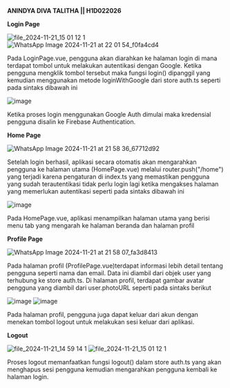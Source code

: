 **ANINDYA DIVA TALITHA || H1D022026**

**Login Page**

![file_2024-11-21_15 01 12 1](https://github.com/user-attachments/assets/aafe2208-c9ce-4476-9465-081daba96304)
![WhatsApp Image 2024-11-21 at 22 01 54_f0fa4cd4](https://github.com/user-attachments/assets/517a02a8-afa1-422f-9c65-1baf5c5727a8)

Pada LoginPage.vue, pengguna akan diarahkan ke halaman login di mana terdapat tombol untuk melakukan autentikasi dengan Google. Ketika pengguna mengklik tombol tersebut maka fungsi login() dipanggil yang kemudian menggunakan metode loginWithGoogle dari store auth.ts seperti pada sintaks dibawah ini

![image](https://github.com/user-attachments/assets/d7ebd9d5-3bc0-43ea-97c2-6840263f2ddd)

Ketika proses login menggunakan Google Auth dimulai maka kredensial pengguna disalin ke Firebase Authentication.

**Home Page**

![WhatsApp Image 2024-11-21 at 21 58 36_67712d92](https://github.com/user-attachments/assets/7b71987e-f3eb-4374-b2b2-f34ac93d424b)

Setelah login berhasil, aplikasi secara otomatis akan mengarahkan pengguna ke halaman utama (HomePage.vue) melalui router.push("/home") yang terjadi karena pengaturan di index.ts yang memastikan pengguna yang sudah terautentikasi tidak perlu login lagi ketika mengakses halaman yang memerlukan autentikasi seperti pada sintaks dibawah ini

![image](https://github.com/user-attachments/assets/c34290ae-c216-4f09-aac2-0acae2bf7bf7)

Pada HomePage.vue, aplikasi menampilkan halaman utama yang berisi menu tab yang mengarah ke halaman beranda dan halaman profil 

**Profile Page**

![WhatsApp Image 2024-11-21 at 21 58 07_fa3d8413](https://github.com/user-attachments/assets/579e9870-d66e-43ae-9f01-54aa59bae19f)

Pada halaman profil (ProfilePage.vue)terdapat informasi lebih detail tentang pengguna seperti nama dan email. Data ini diambil dari objek user yang terhubung ke store auth.ts. Di halaman profil, terdapat gambar avatar pengguna yang diambil dari user.photoURL seperti pada sintaks berikut

![image](https://github.com/user-attachments/assets/0b270921-bd24-4089-b360-5b85713db4a8)
![image](https://github.com/user-attachments/assets/41eba878-2b3a-4890-9665-f090ad5a7fc1)

Pada halaman profil, pengguna juga dapat keluar dari akun dengan menekan tombol logout untuk melakukan sesi keluar dari aplikasi.

**Logout**

![file_2024-11-21_14 59 14 1](https://github.com/user-attachments/assets/bacd23c6-0132-4205-ad67-e6c943c5a976)
![file_2024-11-21_15 01 12 1](https://github.com/user-attachments/assets/1fd84248-1d29-4928-949b-bc47a30323a9)

Proses logout memanfaatkan fungsi logout() dalam store auth.ts yang akan menghapus sesi pengguna kemudian mengarahkan pengguna kembali ke halaman login.
